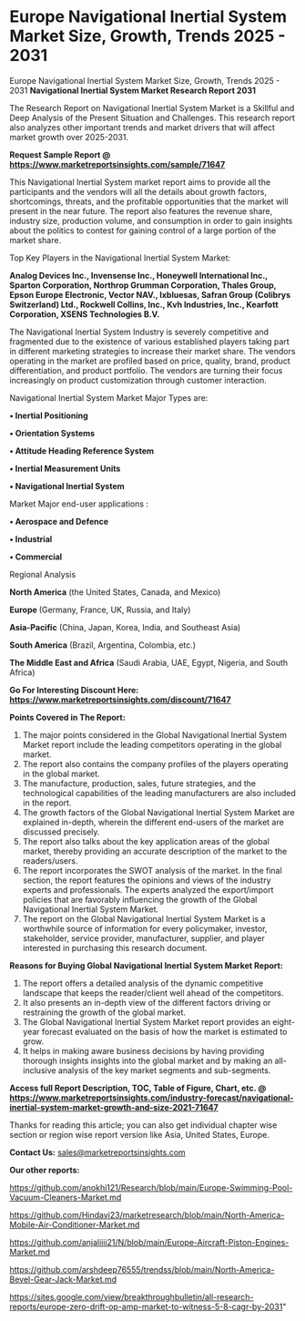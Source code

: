 # Europe Navigational Inertial System Market Size, Growth, Trends 2025 - 2031
Europe Navigational Inertial System Market Size, Growth, Trends 2025 - 2031
<strong>Navigational Inertial System Market Research Report 2031</strong>

The Research Report on Navigational Inertial System Market is a Skillful and Deep Analysis of the Present Situation and Challenges. This research report also analyzes other important trends and market drivers that will affect market growth over 2025-2031.

<strong>Request Sample Report @ <a href=https://www.marketreportsinsights.com/sample/71647>https://www.marketreportsinsights.com/sample/71647</a></strong>

This Navigational Inertial System market report aims to provide all the participants and the vendors will all the details about growth factors, shortcomings, threats, and the profitable opportunities that the market will present in the near future. The report also features the revenue share, industry size, production volume, and consumption in order to gain insights about the politics to contest for gaining control of a large portion of the market share.

Top Key Players in the Navigational Inertial System Market:

<strong>Analog Devices Inc., Invensense Inc., Honeywell International Inc., Sparton Corporation, Northrop Grumman Corporation, Thales Group, Epson Europe Electronic, Vector NAV., Ixbluesas, Safran Group (Colibrys Switzerland) Ltd., Rockwell Collins, Inc., Kvh Industries, Inc., Kearfott Corporation, XSENS Technologies B.V.</strong>

The Navigational Inertial System Industry is severely competitive and fragmented due to the existence of various established players taking part in different marketing strategies to increase their market share. The vendors operating in the market are profiled based on price, quality, brand, product differentiation, and product portfolio. The vendors are turning their focus increasingly on product customization through customer interaction.

Navigational Inertial System Market Major Types are:

<strong>• Inertial Positioning

• Orientation Systems

• Attitude Heading Reference System

• Inertial Measurement Units

• Navigational Inertial System</strong>

Market Major end-user applications :

<strong>• Aerospace and Defence

• Industrial

• Commercial</strong>

Regional Analysis

</u><strong><b>North America</b></strong> (the United States, Canada, and Mexico)

<strong><b>Europe </b></strong>(Germany, France, UK, Russia, and Italy)

<strong><b>Asia-Pacific</b></strong> (China, Japan, Korea, India, and Southeast Asia)

<strong><b>South America</b></strong> (Brazil, Argentina, Colombia, etc.)

<strong><b>The Middle East and Africa</b></strong> (Saudi Arabia, UAE, Egypt, Nigeria, and South Africa)

<strong>Go For Interesting Discount Here: <a href=https://www.marketreportsinsights.com/discount/71647>https://www.marketreportsinsights.com/discount/71647</a></strong>

<strong>Points Covered in The Report:</strong>
<ol>
  <li>The major points considered in the Global Navigational Inertial System Market report include the leading competitors operating in the global market.</li>
  <li>The report also contains the company profiles of the players operating in the global market.</li>
  <li>The manufacture, production, sales, future strategies, and the technological capabilities of the leading manufacturers are also included in the report.</li>
  <li>The growth factors of the Global Navigational Inertial System Market are explained in-depth, wherein the different end-users of the market are discussed precisely.</li>
  <li>The report also talks about the key application areas of the global market, thereby providing an accurate description of the market to the readers/users.</li>
  <li>The report incorporates the SWOT analysis of the market. In the final section, the report features the opinions and views of the industry experts and professionals. The experts analyzed the export/import policies that are favorably influencing the growth of the Global Navigational Inertial System Market.</li>
  <li>The report on the Global Navigational Inertial System Market is a worthwhile source of information for every policymaker, investor, stakeholder, service provider, manufacturer, supplier, and player interested in purchasing this research document.</li>
</ol>
<strong>Reasons for Buying Global Navigational Inertial System Market Report:</strong>

<ol>
  <li>The report offers a detailed analysis of the dynamic competitive landscape that keeps the reader/client well ahead of the competitors.</li>
  <li>It also presents an in-depth view of the different factors driving or restraining the growth of the global market.</li>
  <li>The Global Navigational Inertial System Market report provides an eight-year forecast evaluated on the basis of how the market is estimated to grow.</li>
  <li>It helps in making aware business decisions by having providing thorough insights insights into the global market and by making an all-inclusive analysis of the key market segments and sub-segments.</li>
</ol>
<strong>Access full Report Description, TOC, Table of Figure, Chart, etc. @ <a href=https://www.marketreportsinsights.com/industry-forecast/navigational-inertial-system-market-growth-and-size-2021-71647>https://www.marketreportsinsights.com/industry-forecast/navigational-inertial-system-market-growth-and-size-2021-71647</a></strong>


Thanks for reading this article; you can also get individual chapter wise section or region wise report version like Asia, United States, Europe.

<strong>Contact Us:</strong>
sales@marketreportsinsights.com

<strong>Our other reports:</strong>

<a href=https://github.com/anokhi121/Research/blob/main/Europe-Swimming-Pool-Vacuum-Cleaners-Market.md>https://github.com/anokhi121/Research/blob/main/Europe-Swimming-Pool-Vacuum-Cleaners-Market.md</a>

<a href=https://github.com/Hindavi23/marketresearch/blob/main/North-America-Mobile-Air-Conditioner-Market.md>https://github.com/Hindavi23/marketresearch/blob/main/North-America-Mobile-Air-Conditioner-Market.md</a>

<a href=https://github.com/anjaliiii21/N/blob/main/Europe-Aircraft-Piston-Engines-Market.md>https://github.com/anjaliiii21/N/blob/main/Europe-Aircraft-Piston-Engines-Market.md</a>

<a href=https://github.com/arshdeep76555/trendss/blob/main/North-America-Bevel-Gear-Jack-Market.md>https://github.com/arshdeep76555/trendss/blob/main/North-America-Bevel-Gear-Jack-Market.md</a>

<a href=https://sites.google.com/view/breakthroughbulletin/all-research-reports/europe-zero-drift-op-amp-market-to-witness-5-8-cagr-by-2031>https://sites.google.com/view/breakthroughbulletin/all-research-reports/europe-zero-drift-op-amp-market-to-witness-5-8-cagr-by-2031</a>"
